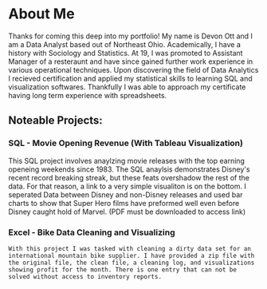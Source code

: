 # About Me
Thanks for coming this deep into my portfolio! My name is Devon Ott and I am a Data Analyst based out of Northeast Ohio.
Academically, I have a history with Sociology and Statistics. At 19, I was promoted to Assistant Manager of a resteraunt and have since gained further work experience in various operational techniques.
Upon discovering the field of Data Analytics I recieved certification and applied my statistical skills to learning SQL and visualization softwares. Thankfully I was able to approach my certificate
having long term experience with spreadsheets.


## Noteable Projects:

### SQL - Movie Opening Revenue (With Tableau Visualization)
  This SQL project involves anaylzing movie releases with the top earning openeing weekends since 1983. The SQL anaylsis demonstrates Disney's recent record breaking streak,
  but these feats overshadow the rest of the data. For that reason, a link to a very simple visualiton is on the bottom. I seperated Data between Disney and non-Disney releases
  and used bar charts to show that Super Hero films have preformed well even before Disney caught hold of Marvel. (PDF must be downloaded to access link)

  ### Excel - Bike Data Cleaning and Visualizing
    With this project I was tasked with cleaning a dirty data set for an international mountain bike supplier. I have provided a zip file with the original file, the clean file, a cleaning log, and visualizations showing profit for the month. There is one entry that can not be solved without access to inventory reports.
